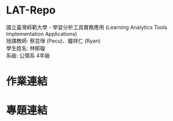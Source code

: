 # LAT-Repo
國立臺灣師範大學 - 學習分析工具實務應用 (Learning Analytics Tools Implementation Applications)  
授課教師: 蔡芸琤 (Pecu)、鐘祥仁 (Ryan)  
學生姓名: 林郁璇  
系級: 公領系 4年級  
# 作業連結
# 專題連結
